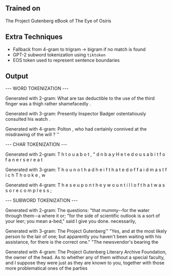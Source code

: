 ## Trained on

The Project Gutenberg eBook of The Eye of Osiris

## Extra Techniques

- Fallback from 4-gram to trigram → bigram if no match is found
- GPT-2 subword tokenization using `tiktoken`
- EOS token used to represent sentence boundaries

## Output


--- WORD TOKENIZATION ---

Generated with 2-gram:
<EOS> What are tax deductible to the use of the third finger was a thigh rather shamefacedly .

Generated with 3-gram:
<EOS> Presently Inspector Badger ostentatiously consulted his watch .

Generated with 4-gram:
<EOS> Polton , who had certainly connived at the misdrawing of the will ? ''

--- CHAR TOKENIZATION ---

Generated with 2-gram:
<EOS> T h t o u a b o t , "   d   n   b a y     H e   t e d   o u s a b i t   f o f   a n e r s e r e a t

Generated with 3-gram:
<EOS> T h o u   n o t h a d 
 h e   i f 
 t h a t e d   o f f a i d   m a s t   f i c h   T h o o k e ,   w

Generated with 4-gram:
<EOS> T h e s e   u p o n   t h e y   w o u n t i l l   o f   t h a t 
 w a s   s o   r e c o m p l e s s ;

--- SUBWORD TOKENIZATION ---

Generated with 2-gram:
The questions: "that mummy--for the water through them--a where it
or; "for the side of scientific outlook is a sort of your leer; you mean a-bed," said I give you done.
necessarily,

Generated with 3-gram:
The Project Gutenberg™
"Yes, and
at the most likely person to the lair of one; but apparently you haven't been waiting with his assistance, for
there is the correct one."
"The newsvendor's bearing the

Generated with 4-gram:
The Project Gutenberg Literary Archive Foundation, the owner of the head.  As to whether any of them without a special
faculty, and I suppose they were just as they are known to you, together with those more problematical ones of the
parties